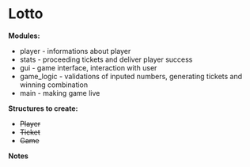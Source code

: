# Lotto

 **Modules:**
   - player     - informations about player
   - stats      - proceeding tickets and deliver player success
   - gui        - game interface, interaction with user
   - game_logic - validations of inputed numbers, generating tickets and winning combination
   - main       - making game live


 **Structures to create:**
  - ~~Player~~
  - ~~Ticket~~
  - ~~Game~~

**Notes**
